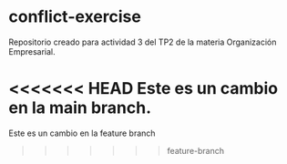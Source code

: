 # conflict-exercise
Repositorio creado para actividad 3 del TP2 de la materia Organización Empresarial.

<<<<<<< HEAD
Este es un cambio en la main branch.
=======
Este es un cambio en la feature branch
>>>>>>> feature-branch
